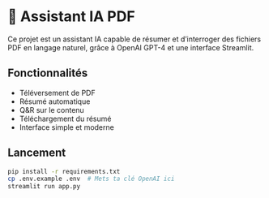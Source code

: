 # 📄 Assistant IA PDF

Ce projet est un assistant IA capable de résumer et d’interroger des fichiers PDF en langage naturel, grâce à OpenAI GPT-4 et une interface Streamlit.

## Fonctionnalités

- Téléversement de PDF
- Résumé automatique
- Q&R sur le contenu
- Téléchargement du résumé
- Interface simple et moderne

## Lancement

```bash
pip install -r requirements.txt
cp .env.example .env  # Mets ta clé OpenAI ici
streamlit run app.py
